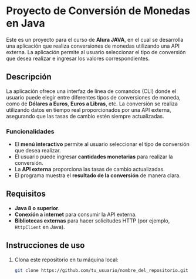 # Proyecto de Conversión de Monedas en Java

Este es un proyecto para el curso de **Alura JAVA**, en el cual se desarrolla una aplicación que realiza conversiones de monedas utilizando una API externa. La aplicación permite al usuario seleccionar el tipo de conversión que desea realizar e ingresar los valores correspondientes.

## Descripción

La aplicación ofrece una interfaz de línea de comandos (CLI) donde el usuario puede elegir entre diferentes tipos de conversiones de moneda, como de **Dólares a Euros**, **Euros a Libras**, etc. La conversión se realiza utilizando datos en tiempo real proporcionados por una API externa, asegurando que las tasas de cambio estén siempre actualizadas.

### Funcionalidades

- El **menú interactivo** permite al usuario seleccionar el tipo de conversión que desea realizar.
- El usuario puede ingresar **cantidades monetarias** para realizar la conversión.
- La **API externa** proporciona las tasas de cambio actualizadas.
- El programa muestra el **resultado de la conversión** de manera clara.

## Requisitos

- **Java 8 o superior**.
- **Conexión a internet** para consumir la API externa.
- **Bibliotecas externas** para hacer solicitudes HTTP (por ejemplo, `HttpClient` en Java).

## Instrucciones de uso

1. Clona este repositorio en tu máquina local:

   ```bash
   git clone https://github.com/tu_usuario/nombre_del_repositorio.git
